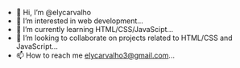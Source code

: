 - 👋 Hi, I’m @elycarvalho
- 👀 I’m interested in web development...
- 🌱 I’m currently learning HTML/CSS/JavaScipt...
- 💞️ I’m looking to collaborate on projects related to HTML/CSS and JavaScript...
- 📫 How to reach me elycarvalho3@gmail.com...

<!---
elycarvalho/elycarvalho is a ✨ special ✨ repository because its `README.md` (this file) appears on your GitHub profile.
You can click the Preview link to take a look at your changes.
--->
